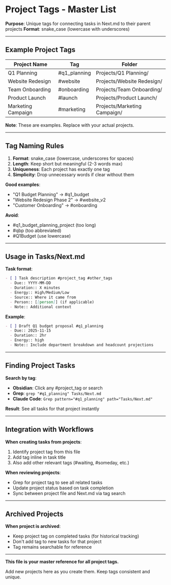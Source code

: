 # Project Tags - Master List

**Purpose**: Unique tags for connecting tasks in Next.md to their parent projects
**Format**: snake_case (lowercase with underscores)

---

## Example Project Tags

| Project Name | Tag | Folder |
|--------------|-----|--------|
| Q1 Planning | #q1_planning | Projects/Q1 Planning/ |
| Website Redesign | #website | Projects/Website Redesign/ |
| Team Onboarding | #onboarding | Projects/Team Onboarding/ |
| Product Launch | #launch | Projects/Product Launch/ |
| Marketing Campaign | #marketing | Projects/Marketing Campaign/ |

**Note**: These are examples. Replace with your actual projects.

---

## Tag Naming Rules

1. **Format**: snake_case (lowercase, underscores for spaces)
2. **Length**: Keep short but meaningful (2-3 words max)
3. **Uniqueness**: Each project has exactly one tag
4. **Simplicity**: Drop unnecessary words if clear without them

**Good examples**:
- "Q1 Budget Planning" → #q1_budget
- "Website Redesign Phase 2" → #website_v2
- "Customer Onboarding" → #onboarding

**Avoid**:
- #q1_budget_planning_project (too long)
- #qbp (too abbreviated)
- #Q1Budget (use lowercase)

---

## Usage in Tasks/Next.md

**Task format**:
```markdown
- [ ] Task description #project_tag #other_tags
  - Due:: YYYY-MM-DD
  - Duration:: X minutes
  - Energy:: High/Medium/Low
  - Source:: Where it came from
  - Person:: [[person]] (if applicable)
  - Note:: Additional context
```

**Example**:
```markdown
- [ ] Draft Q1 budget proposal #q1_planning
  - Due:: 2025-11-15
  - Duration:: 2hr
  - Energy:: high
  - Note:: Include department breakdown and headcount projections
```

---

## Finding Project Tasks

**Search by tag**:
- **Obsidian**: Click any #project_tag or search
- **Grep**: `grep "#q1_planning" Tasks/Next.md`
- **Claude Code**: `Grep pattern="#q1_planning" path="Tasks/Next.md"`

**Result**: See all tasks for that project instantly

---

## Integration with Workflows

**When creating tasks from projects**:
1. Identify project tag from this file
2. Add tag inline in task title
3. Also add other relevant tags (#waiting, #someday, etc.)

**When reviewing projects**:
- Grep for project tag to see all related tasks
- Update project status based on task completion
- Sync between project file and Next.md via tag search

---

## Archived Projects

**When project is archived**:
- Keep project tag on completed tasks (for historical tracking)
- Don't add tag to new tasks for that project
- Tag remains searchable for reference

---

**This file is your master reference for all project tags.**

Add new projects here as you create them. Keep tags consistent and unique.
